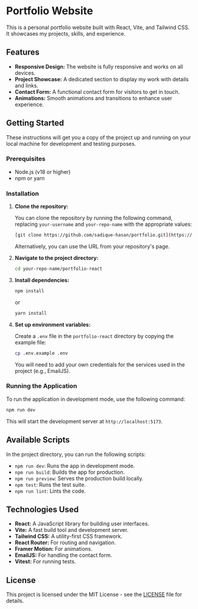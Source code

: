 # Portfolio Website

This is a personal portfolio website built with React, Vite, and Tailwind CSS. It showcases my projects, skills, and experience.

## Features

- **Responsive Design:** The website is fully responsive and works on all devices.
- **Project Showcase:** A dedicated section to display my work with details and links.
- **Contact Form:** A functional contact form for visitors to get in touch.
- **Animations:** Smooth animations and transitions to enhance user experience.

## Getting Started

These instructions will get you a copy of the project up and running on your local machine for development and testing purposes.

### Prerequisites

- Node.js (v18 or higher)
- npm or yarn

### Installation

1. **Clone the repository:**

   You can clone the repository by running the following command, replacing `your-username` and `your-repo-name` with the appropriate values:

   ```sh
   [git clone https://github.com/sadique-hasan/portfolio.git](https://portfolio-website-sadique-hasan-official-21mddnptu.vercel.app/)
   ```

   Alternatively, you can use the URL from your repository's page.

2. **Navigate to the project directory:**

   ```sh
   cd your-repo-name/portfolio-react
   ```

2. **Install dependencies:**

   ```sh
   npm install
   ```
   or
   ```sh
   yarn install
   ```

3. **Set up environment variables:**

   Create a `.env` file in the `portfolio-react` directory by copying the example file:

   ```sh
   cp .env.example .env
   ```

   You will need to add your own credentials for the services used in the project (e.g., EmailJS).

### Running the Application

To run the application in development mode, use the following command:

```sh
npm run dev
```

This will start the development server at `http://localhost:5173`.

## Available Scripts

In the project directory, you can run the following scripts:

- `npm run dev`: Runs the app in development mode.
- `npm run build`: Builds the app for production.
- `npm run preview`: Serves the production build locally.
- `npm test`: Runs the test suite.
- `npm run lint`: Lints the code.

## Technologies Used

- **React:** A JavaScript library for building user interfaces.
- **Vite:** A fast build tool and development server.
- **Tailwind CSS:** A utility-first CSS framework.
- **React Router:** For routing and navigation.
- **Framer Motion:** For animations.
- **EmailJS:** For handling the contact form.
- **Vitest:** For running tests.

## License

This project is licensed under the MIT License - see the [LICENSE](LICENSE) file for details.
